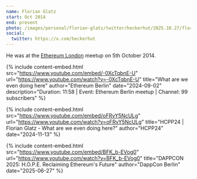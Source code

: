 ```yaml
---
name: Florian Glatz
start: Oct 2014
end: present
photo: /images/personal/florian-glatz/twitter/heckerhut/2025.10.27/florian-glatz.jpeg
social:
  twitter: https://x.com/heckerhut
---
```


He was at the [Ethereum London](https://x.com/ETHLDN) meetup on 5th October 2014.

{% include content-embed.html
  src="https://www.youtube.com/embed/-0XcTqbnE-U"
  url="https://www.youtube.com/watch?v=-0XcTqbnE-U"
  title="What are we even doing here"
  author="Ethereum Berlin"
  date="2024-09-02"
  description="Duration: 11:58 | Event: Ethereum Berlin meetup | Channel: 99 subscribers"
%}

{% include content-embed.html
  src="https://www.youtube.com/embed/oFRvY5NcULg"
  url="https://www.youtube.com/watch?v=oFRvY5NcULg"
  title="HCPP24 | Florian Glatz - What are we even doing here?"
  author="HCPP24"
  date="2024-11-13"
%}

{% include content-embed.html
  src="https://www.youtube.com/embed/BFK_b-EVog0"
  url="https://www.youtube.com/watch?v=BFK_b-EVog0"
  title="DAPPCON 2025: H.O.P.E. Reclaiming Ethereum's Future"
  author="DappCon Berlin"
  date="2025-06-27"
%}

